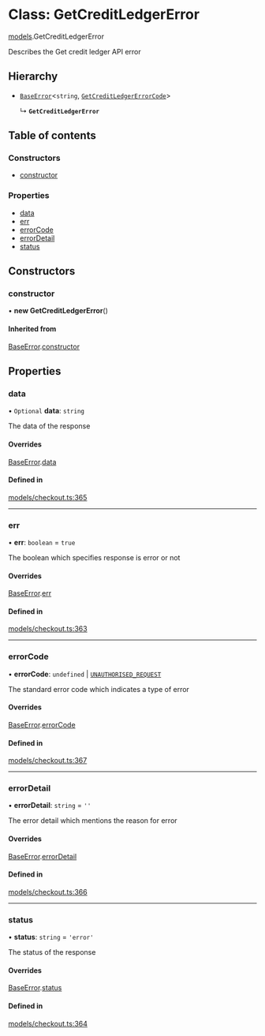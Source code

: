 # Class: GetCreditLedgerError

[models](../wiki/models).GetCreditLedgerError

Describes the Get credit ledger API error

## Hierarchy

- [`BaseError`](../wiki/models.BaseError)<`string`, [`GetCreditLedgerErrorCode`](../wiki/models.GetCreditLedgerErrorCode)\>

  ↳ **`GetCreditLedgerError`**

## Table of contents

### Constructors

- [constructor](../wiki/models.GetCreditLedgerError#constructor)

### Properties

- [data](../wiki/models.GetCreditLedgerError#data)
- [err](../wiki/models.GetCreditLedgerError#err)
- [errorCode](../wiki/models.GetCreditLedgerError#errorcode)
- [errorDetail](../wiki/models.GetCreditLedgerError#errordetail)
- [status](../wiki/models.GetCreditLedgerError#status)

## Constructors

### constructor

• **new GetCreditLedgerError**()

#### Inherited from

[BaseError](../wiki/models.BaseError).[constructor](../wiki/models.BaseError#constructor)

## Properties

### data

• `Optional` **data**: `string`

The data of the response

#### Overrides

[BaseError](../wiki/models.BaseError).[data](../wiki/models.BaseError#data)

#### Defined in

[models/checkout.ts:365](https://gitlab.com/baliganikhil/blackmirror-sdk/-/blob/349365c/src/models/checkout.ts#L365)

___

### err

• **err**: `boolean` = `true`

The boolean which specifies response is error or not

#### Overrides

[BaseError](../wiki/models.BaseError).[err](../wiki/models.BaseError#err)

#### Defined in

[models/checkout.ts:363](https://gitlab.com/baliganikhil/blackmirror-sdk/-/blob/349365c/src/models/checkout.ts#L363)

___

### errorCode

• **errorCode**: `undefined` \| [`UNAUTHORISED_REQUEST`](../wiki/models.GetCreditLedgerErrorCode#unauthorised_request)

The standard error code which indicates a type of error

#### Overrides

[BaseError](../wiki/models.BaseError).[errorCode](../wiki/models.BaseError#errorcode)

#### Defined in

[models/checkout.ts:367](https://gitlab.com/baliganikhil/blackmirror-sdk/-/blob/349365c/src/models/checkout.ts#L367)

___

### errorDetail

• **errorDetail**: `string` = `''`

The error detail which mentions the reason for error

#### Overrides

[BaseError](../wiki/models.BaseError).[errorDetail](../wiki/models.BaseError#errordetail)

#### Defined in

[models/checkout.ts:366](https://gitlab.com/baliganikhil/blackmirror-sdk/-/blob/349365c/src/models/checkout.ts#L366)

___

### status

• **status**: `string` = `'error'`

The status of the response

#### Overrides

[BaseError](../wiki/models.BaseError).[status](../wiki/models.BaseError#status)

#### Defined in

[models/checkout.ts:364](https://gitlab.com/baliganikhil/blackmirror-sdk/-/blob/349365c/src/models/checkout.ts#L364)
